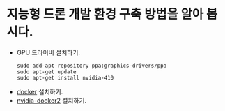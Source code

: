# 지능형 드론 개발 환경 구축 방법을 알아 봅시다.

* GPU 드라이버 설치하기.
  ```
  sudo add-apt-repository ppa:graphics-drivers/ppa
  sudo apt-get update
  sudo apt-get install nvidia-410
  ```
* [docker](https://docs.docker.com/install/linux/docker-ce/ubuntu/) 설치하기.
* [nvidia-docker2](https://github.com/NVIDIA/nvidia-docker/wiki/Installation-(version-2.0)) 설치하기.
